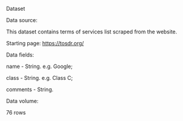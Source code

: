 Dataset

Data source: 

This dataset contains terms of services list scraped from the website.

Starting page: https://tosdr.org/

Data fields:

name - String. e.g. Google;

class - String. e.g. Class C;

comments - String.

Data volume:

76 rows

